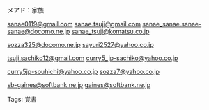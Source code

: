 メアド：家族

sanae0119@gmail.com
sanae.tsuji@gmail.com
sanae_sanae.sanae-sanae@docomo.ne.jp
sanae_tsuji@komatsu.co.jp

sozza325@docomo.ne.jp
sayuri2527@yahoo.co.jp

tsuji.sachiko12@gmail.com
curry5_jp-sachiko@yahoo.co.jp

curry5jp-souhichi@yahoo.co.jp
sozza7@yahoo.co.jp

sb-gaines@softbank.ne.jp
gaines@softbank.ne.jp

Tags:
  覚書